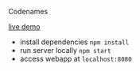 Codenames

[live demo](http://codenames.snoep.io)

* install dependencies ```npm install```
* run server locally ```npm start```
* access webapp at ```localhost:8080```
